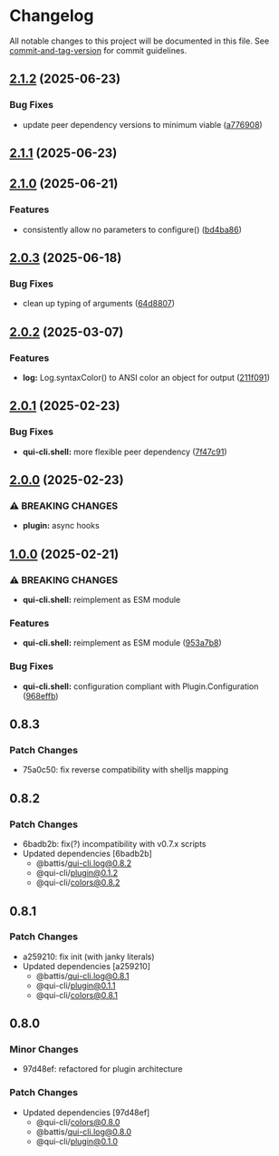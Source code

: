 # Changelog

All notable changes to this project will be documented in this file. See [commit-and-tag-version](https://github.com/absolute-version/commit-and-tag-version) for commit guidelines.

## [2.1.2](https://github.com/battis/qui-cli/compare/shell/2.1.1...shell/2.1.2) (2025-06-23)

### Bug Fixes

- update peer dependency versions to minimum viable ([a776908](https://github.com/battis/qui-cli/commit/a7769085adef6da665da7a67cb143af1e0bba6be))

## [2.1.1](https://github.com/battis/qui-cli/compare/shell/2.1.0...shell/2.1.1) (2025-06-23)

## [2.1.0](https://github.com/battis/qui-cli/compare/shell/2.0.3...shell/2.1.0) (2025-06-21)

### Features

- consistently allow no parameters to configure() ([bd4ba86](https://github.com/battis/qui-cli/commit/bd4ba8697691020b8368482f66f1124cd91926fd))

## [2.0.3](https://github.com/battis/qui-cli/compare/shell/2.0.2...shell/2.0.3) (2025-06-18)

### Bug Fixes

- clean up typing of arguments ([64d8807](https://github.com/battis/qui-cli/commit/64d88075bdd5653f8ab84ab4e3f2805ab62748a2))

## [2.0.2](https://github.com/battis/qui-cli/compare/shell/2.0.1...shell/2.0.2) (2025-03-07)

### Features

- **log:** Log.syntaxColor() to ANSI color an object for output ([211f091](https://github.com/battis/qui-cli/commit/211f091c00c945a4d99cf5216b6c06bad978dc30))

## [2.0.1](https://github.com/battis/qui-cli/compare/shell/2.0.0...shell/2.0.1) (2025-02-23)

### Bug Fixes

- **qui-cli.shell:** more flexible peer dependency ([7f47c91](https://github.com/battis/qui-cli/commit/7f47c91646413b3760d7bf32821f078cc33012e6))

## [2.0.0](https://github.com/battis/qui-cli/compare/shell/1.0.0...shell/2.0.0) (2025-02-23)

### ⚠ BREAKING CHANGES

- **plugin:** async hooks

## [1.0.0](https://github.com/battis/qui-cli/compare/shell/0.8.3...shell/1.0.0) (2025-02-21)

### ⚠ BREAKING CHANGES

- **qui-cli.shell:** reimplement as ESM module

### Features

- **qui-cli.shell:** reimplement as ESM module ([953a7b8](https://github.com/battis/qui-cli/commit/953a7b820e19832639d07fd31553e546a9bdc0d6))

### Bug Fixes

- **qui-cli.shell:** configuration compliant with Plugin.Configuration ([968effb](https://github.com/battis/qui-cli/commit/968effbb4828d5f285995fbdf9c1e01f6a3ce874))

## 0.8.3

### Patch Changes

- 75a0c50: fix reverse compatibility with shelljs mapping

## 0.8.2

### Patch Changes

- 6badb2b: fix(?) incompatibility with v0.7.x scripts
- Updated dependencies [6badb2b]
  - @battis/qui-cli.log@0.8.2
  - @qui-cli/plugin@0.1.2
  - @qui-cli/colors@0.8.2

## 0.8.1

### Patch Changes

- a259210: fix init (with janky literals)
- Updated dependencies [a259210]
  - @battis/qui-cli.log@0.8.1
  - @qui-cli/plugin@0.1.1
  - @qui-cli/colors@0.8.1

## 0.8.0

### Minor Changes

- 97d48ef: refactored for plugin architecture

### Patch Changes

- Updated dependencies [97d48ef]
  - @qui-cli/colors@0.8.0
  - @battis/qui-cli.log@0.8.0
  - @qui-cli/plugin@0.1.0
